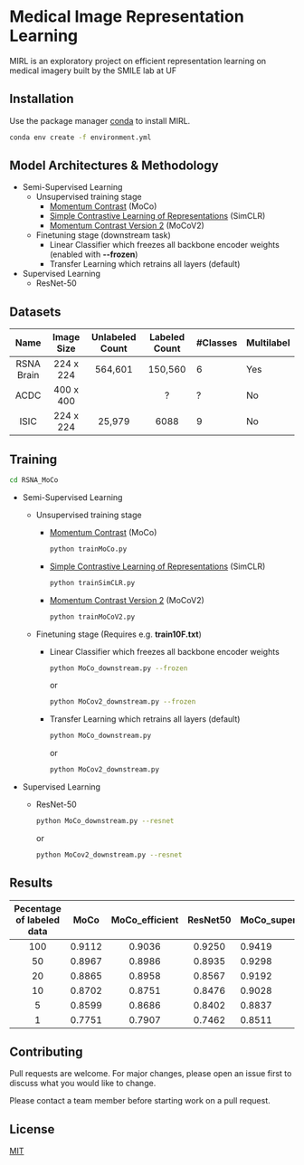 # Medical Image Representation Learning

MIRL is an exploratory project on efficient representation learning on medical imagery built by the SMILE lab at UF

## Installation

Use the package manager [conda](https://www.anaconda.com/) to install MIRL.

```bash
conda env create -f environment.yml
```

## Model Architectures & Methodology

- Semi-Supervised Learning
  - Unsupervised training stage
    - [Momentum Contrast](https://arxiv.org/pdf/1911.05722.pdf) (MoCo)
    - [Simple Contrastive Learning of Representations](https://arxiv.org/pdf/2002.05709.pdf) (SimCLR)
    - [Momentum Contrast Version 2](https://arxiv.org/pdf/1911.05722.pdf) (MoCoV2)
  - Finetuning stage (downstream task)
    - Linear Classifier which freezes all backbone encoder weights (enabled with **--frozen**)
    - Transfer Learning which retrains all layers (default)
- Supervised Learning
  - ResNet-50

## Datasets

|    Name    | Image Size | Unlabeled Count | Labeled Count | #Classes | Multilabel |
| :--------: | :--------: | :-------------: | :-----------: | -------- | ---------- |
| RSNA Brain | 224 x 224  |     564,601     |    150,560    | 6        | Yes        |
|    ACDC    | 400 x 400  |                 |       ?       | ?        | No         |
|    ISIC    | 224 x 224  |     25,979      |     6088      | 9        | No         |

## Training

```bash
cd RSNA_MoCo
```

- Semi-Supervised Learning

  - Unsupervised training stage
    - [Momentum Contrast](https://arxiv.org/pdf/1911.05722.pdf) (MoCo)
      ```bash
      python trainMoCo.py
      ```
    - [Simple Contrastive Learning of Representations](https://arxiv.org/pdf/2002.05709.pdf) (SimCLR)
      ```bash
      python trainSimCLR.py
      ```
    - [Momentum Contrast Version 2](https://arxiv.org/pdf/1911.05722.pdf) (MoCoV2)
      ```bash
      python trainMoCoV2.py
      ```
  - Finetuning stage (Requires e.g. **train10F.txt**)

    - Linear Classifier which freezes all backbone encoder weights

      ```bash
      python MoCo_downstream.py --frozen
      ```

      or

      ```bash
      python MoCov2_downstream.py --frozen
      ```

    - Transfer Learning which retrains all layers (default)

      ```bash
      python MoCo_downstream.py
      ```

      or

      ```bash
      python MoCov2_downstream.py
      ```

- Supervised Learning

  - ResNet-50

    ```bash
    python MoCo_downstream.py --resnet
    ```

    or

    ```bash
    python MoCov2_downstream.py --resnet
    ```

## Results

|    Pecentage of labeled data    | MoCo       | MoCo_efficient  | ResNet50      | MoCo_super | 
| :------------------------:      | :--------: | :-------------: | :-----------: | ---------- |
|           100                   | 0.9112     | 0.9036          | 0.9250        |0.9419      |
|            50                   | 0.8967     | 0.8986          | 0.8935        |0.9298      | 
|            20                   | 0.8865     | 0.8958          | 0.8567        |0.9192      |
|            10                   | 0.8702     | 0.8751          | 0.8476        |0.9028      | 
|             5                   | 0.8599     | 0.8686          | 0.8402        |0.8837      | 
|             1                   | 0.7751     | 0.7907          | 0.7462        |0.8511      |

## Contributing

Pull requests are welcome. For major changes, please open an issue first to discuss what you would like to change.

Please contact a team member before starting work on a pull request.

## License

[MIT](https://choosealicense.com/licenses/mit/)
